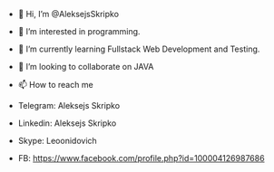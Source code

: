 - 👋 Hi, I’m @AleksejsSkripko
- 👀 I’m interested in programming.
- 🌱 I’m currently learning Fullstack Web Development and Testing.
- 💞️ I’m looking to collaborate on JAVA
- 📫 How to reach me 

- Telegram: Aleksejs Skripko
- Linkedin: Aleksejs Skripko
- Skype: Leoonidovich
- FB:
https://www.facebook.com/profile.php?id=100004126987686

<!---
AleksejsSkripko/AleksejsSkripko is a ✨ special ✨ repository because its `README.md` (this file) appears on your GitHub profile.
You can click the Preview link to take a look at your changes.
--->
